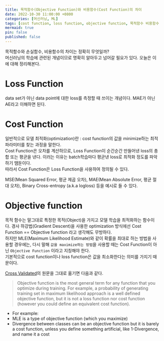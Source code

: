 ```yaml
---
title: 목적함수(Objective Function)와 비용함수(Cost Function)의 차이
date: 2022-10-30 11:00:00 +0800
categories: [머신러닝, ML]
tags: [cost function, loss function, objective function, 목적함수 비용함수 차이]
mermaid: true
pin: false
published: false 
---
```


목적함수와 손실함수, 비용함수의 차이는 정확히 무엇일까?    
머신러닝의 학습에 관련된 개념이므로 명확히 알아두고 넘어갈 필요가 있다. 오늘은 이에 대해 정리해본다.  
   
  
# Loss Function
data set가 아닌 data point에 대한 loss를 측정할 때 쓰이는 개념이다. MAE가 아닌 AE라고 이해하면 된다.   
   

# Cost Function
일반적으로 모델 최적화(optimization)란 : cost function의 값을 minimize하는 최적 파라미터를 찾는 과정을 말한다.    
Cost Function은 오차를 계산하므로, Loss Function이 순간순간 만들어낸 loss의 총합 또는 평균을 낸다. 이러는 이유는 batch학습마다 평균낸 loss로 최적화 정도를 파악하기 땜둔이다.    
따라서 Cost Function은 Loss Function을 사용하여 정의될 수 있다.   
   
MSE(Mean Squared Error, 평균 제곱 오차), MAE(Mean Absolute Error, 평균 절대 오차), Binary Cross-entropy (a.k.a logloss) 등을 예시로 들 수 있다.   


# Objective function

목적 함수는 말그대로 특정한 목적(Object)을 가지고 모델 학습을 최적화하는 함수이다. 경사 하강법(Gradient Descent)을 사용한 optimization 방식에선 Cost Function ==  Objective function 라고 생각해도 무방하다.    
하지만 MLE(Maximum Likelihood Estimate)와 같이 확률을 최대로 하는 방법을 사용할 경우에는, 다시 말해 `값을 maximize하는 방법`을 사용할 때는 Cost Function이 아닌 `Objective Function` 이라고 지칭해야 한다.    
기본적으로 cost function이나 loss function은 값을 최소화한다는 의미를 가지기 때문이다.    

[Cross Validated](https://stats.stackexchange.com/questions/179026/objective-function-cost-function-loss-function-are-they-the-same-thing)의 원문을 그대로 옮기면 다음과 같다.     

> Objective function is the most general term for any function that you optimize during training. For example, a probability of generating training set in maximum likelihood approach is a well defined objective function, but it is not a loss function nor cost function (however you could define an equivalent cost function).

* For example:
* MLE is a type of objective function (which you maximize)
* Divergence between classes can be an objective function but it is barely a cost function, unless you define something artificial, like 1-Divergence, and name it a cost